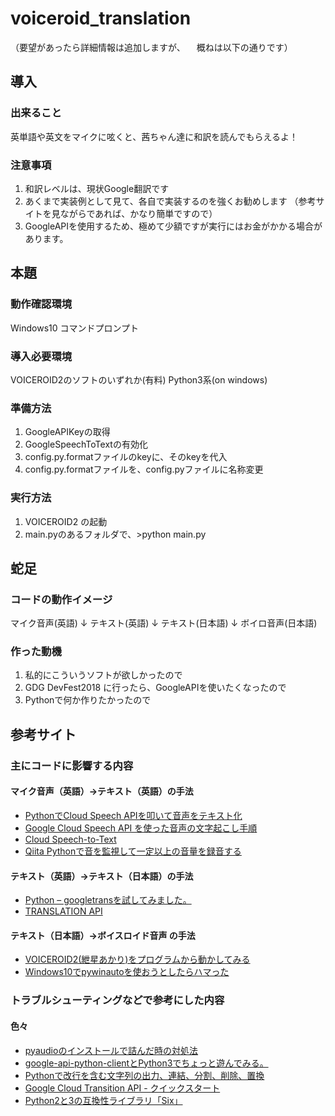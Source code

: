 # voiceroid_translation

（要望があったら詳細情報は追加しますが、
　概ねは以下の通りです）

## 導入
### 出来ること
英単語や英文をマイクに呟くと、茜ちゃん達に和訳を読んでもらえるよ！

### 注意事項
1. 和訳レベルは、現状Google翻訳です
2. あくまで実装例として見て、各自で実装するのを強くお勧めします
（参考サイトを見ながらであれば、かなり簡単ですので）
3. GoogleAPIを使用するため、極めて少額ですが実行にはお金がかかる場合があります。

## 本題
### 動作確認環境
Windows10 コマンドプロンプト

### 導入必要環境
VOICEROID2のソフトのいずれか(有料)
Python3系(on windows)

### 準備方法
1. GoogleAPIKeyの取得
2. GoogleSpeechToTextの有効化
3. config.py.formatファイルのkeyに、そのkeyを代入
4. config.py.formatファイルを、config.pyファイルに名称変更

### 実行方法
1. VOICEROID2 の起動
2. main.pyのあるフォルダで、>python main.py

## 蛇足
### コードの動作イメージ
マイク音声(英語)
↓
テキスト(英語)
↓
テキスト(日本語)
↓
ボイロ音声(日本語)

### 作った動機
1. 私的にこういうソフトが欲しかったので
2. GDG DevFest2018 に行ったら、GoogleAPIを使いたくなったので
3. Pythonで何か作りたかったので



## 参考サイト
### 主にコードに影響する内容
#### マイク音声（英語）→テキスト（英語）の手法
- [PythonでCloud Speech APIを叩いて音声をテキスト化](https://to-kei.net/python/google-cloud-speech-api/)
- [Google Cloud Speech API を使った音声の文字起こし手順](https://qiita.com/knyrc/items/7aab521edfc9bfb06625#)
- [Cloud Speech-to-Text](https://cloud.google.com/speech-to-text/?hl=ja)
- [Qiita Pythonで音を監視して一定以上の音量を録音する](https://qiita.com/mix_dvd/items/dc53926b83a9529876f7)

#### テキスト（英語）→テキスト（日本語）の手法
- [Python – googletransを試してみました。](https://dev.classmethod.jp/beginners/python-py-googletrans/)
- [TRANSLATION API](https://cloud.google.com/translate/)

#### テキスト（日本語）→ボイスロイド音声 の手法
- [VOICEROID2(紲星あかり)をプログラムから動かしてみる](https://qiita.com/Teara/items/936733c9e7e47b5ebe79)
- [Windows10でpywinautoを使おうとしたらハマった](https://qiita.com/ponkio-o/items/409766b574f03d1d5a49)


### トラブルシューティングなどで参考にした内容
#### 色々
- [pyaudioのインストールで詰んだ時の対処法](https://qiita.com/musaprg/items/34c4c1e0e9eb8e8cc5a1)
- [google-api-python-clientとPython3でちょっと遊んでみる。](https://pandanote.info/?p=791)
- [Pythonで改行を含む文字列の出力、連結、分割、削除、置換](https://note.nkmk.me/python-string-line-break/)
- [Google Cloud Transition API - クイックスタート](https://cloud.google.com/kubernetes-engine/docs/quickstart?hl=ja)
- [Python2と3の互換性ライブラリ「Six」](https://kiwamiden.com/python-2-and-3-compatibility-library-six)
